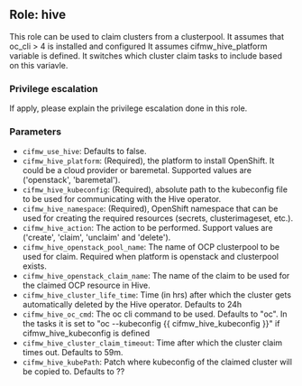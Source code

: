 ## Role: hive
This role can be used to claim clusters from a clusterpool. 
It assumes that oc_cli > 4 is installed and configured
It assumes cifmw_hive_platform variable is defined. It switches which cluster claim tasks to include based on this variavle.

### Privilege escalation
If apply, please explain the privilege escalation done in this role.

### Parameters
* `cifmw_use_hive`: Defaults to false.
* `cifmw_hive_platform`: (Required), the platform to install OpenShift. It
  could be a cloud provider or baremetal. Supported values are ('openstack', 
  'baremetal').
* `cifmw_hive_kubeconfig`: (Required), absolute path to the kubeconfig file to
  be used for communicating with the Hive operator.
* `cifmw_hive_namespace`: (Required), OpenShift namespace that can be used for
  creating the required resources (secrets, clusterimageset, etc.).
* `cifmw_hive_action`: The action to be performed. Support values
  are ('create', 'claim', 'unclaim' and 'delete').
* `cifmw_hive_openstack_pool_name`: The name of OCP clusterpool to be used for
  claim. Required when platform is openstack and clusterpool exists.
* `cifmw_hive_openstack_claim_name`: The name of the claim to be used for the
  claimed OCP resource in Hive.
* `cifmw_hive_cluster_life_time`: Time (in hrs) after which the cluster gets automatically deleted by the Hive operator. Defaults to 24h
* `cifmw_hive_oc_cmd`: The oc cli command to be used. Defaults to "oc". In the tasks it is set to "oc --kubeconfig {{ cifmw_hive_kubeconfig }}" if cifmw_hive_kubeconfig is defined
* `cifmw_hive_cluster_claim_timeout`: Time after which the cluster claim times out. Defaults to 59m.
* `cifmw_hive_kubePath`: Patch where kubeconfig of the claimed cluster will be copied to. Defaults to ??